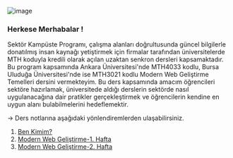 ![image](https://github.com/KardelRuveyda/sektor-kampuste-sanayi-bakanligi/assets/33912144/f7f66973-4c40-4838-aff7-4ecb9ac08715)

### Herkese Merhabalar !

Sektör Kampüste Programı, çalışma alanları doğrultusunda güncel bilgilerle donatılmış insan kaynağı yetiştirmek için firmalar tarafından üniversitelerde MTH koduyla kredili olarak açılan uzaktan senkron dersleri kapsamaktadır. 
Bu program kapsamında Ankara Üniversitesi'nde MTH4033 kodlu, Bursa Uluduğa Üniversitesi'nde ise MTH3021 kodlu Modern Web Geliştirme Temelleri dersini vermekteyim. Bu ders kapsamında amacım öğrencileri sektöre hazırlamak, üniversitede
aldığı derslerin sektörde nasıl uygulanacağına dair pratikler gerçekleştirmek ve öğrencilerin kendine en uygun alanı bulabilmelerini hedeflemektir. 

-> Ders notlarına aşağıdaki yönlendiremlerden ulaşabilirsiniz.

1. [Ben Kimim?](#ben-kimim)
2. [Modern Web Geliştirme-1. Hafta](#modern-web-gelistirme-hafta-1)
3. [Modern Web Geliştirme-2. Hafta](#modern-web-gelistirme-hafta-2)
